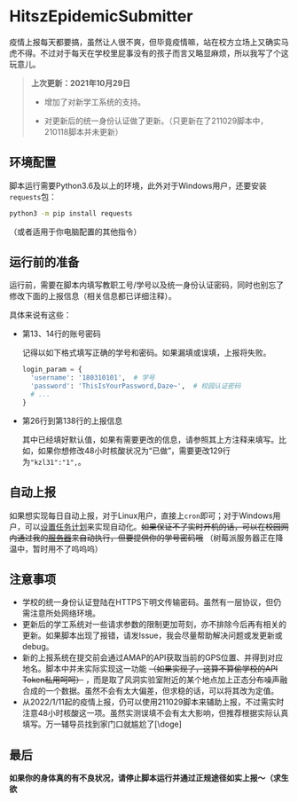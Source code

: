 # HitszEpidemicSubmitter

疫情上报每天都要搞，虽然让人很不爽，但毕竟疫情嘛，站在校方立场上又确实马虎不得。不过对于每天在学校里屁事没有的孩子而言又略显麻烦，所以我写了个这玩意儿。

>  **上次更新：2021年10月29日**
>
> - 增加了对新学工系统的支持。
>
> - 对更新后的统一身份认证做了更新。（只更新在了211029脚本中，210118脚本并未更新）

## 环境配置

脚本运行需要Python3.6及以上的环境，此外对于Windows用户，还要安装`requests`包：

```bash
python3 -m pip install requests
```
（或者适用于你电脑配置的其他指令）

## 运行前的准备

运行前，需要在脚本内填写教职工号/学号以及统一身份认证密码，同时也别忘了修改下面的上报信息（相关信息都已详细注释）。

具体来说有这些：

- 第13、14行的账号密码
  
  记得以如下格式填写正确的学号和密码。如果漏填或误填，上报将失败。
  ```python
  login_param = {
    'username': '180310101',  # 学号
    'password': 'ThisIsYourPassword,Daze~',  # 校园认证密码
    # ...
  }
  ```
- 第26行到第138行的上报信息
  
  其中已经填好默认值，如果有需要更改的信息，请参照其上方注释来填写。比如，如果你想修改48小时核酸状况为“已做”，需要更改129行为`"kzl31":"1",`。

## 自动上报

如果想实现每日自动上报，对于Linux用户，直接上`cron`即可；对于Windows用户，可以[设置任务计划](https://jingyan.baidu.com/article/9080802200cc15fd91c80fcf.html)来实现自动化。~~如果保证不了实时开机的话，可以在校园网内通过我的[服务器](http://10.249.77.65/app/epidemic)来自动执行，但要提供你的学号密码哦~~ （树莓派服务器正在降温中，暂时用不了呜呜呜）

## 注意事项

- 学校的统一身份认证登陆在HTTPS下明文传输密码。虽然有一层协议，但仍需注意所处网络环境。
- 更新后的学工系统对一些请求参数的限制更加苛刻，亦不排除今后再有相关的更新。如果脚本出现了报错，请发Issue，我会尽量帮助解决问题或发更新或debug。
- 新的上报系统在提交前会通过AMAP的API获取当前的GPS位置、并得到对应地名。脚本中并未实际实现这一功能 ~~（如果实现了，这算不算偷学校的API Token私用呵呵）~~ ，而是取了风洞实验室附近的某个地点加上正态分布噪声融合成的一个数据。虽然不会有太大偏差，但求稳的话，可以将其改为定值。
- 从2022/1/11起的疫情上报，仍可以使用211029脚本来辅助上报，不过需实时注意48小时核酸这一项。虽然实测误填不会有太大影响，但推荐根据实际认真填写。万一辅导员找到家门口就尴尬了\[\\doge\]

## 最后

**如果你的身体真的有不良状况，请停止脚本运行并通过正规途径如实上报～（求生欲**

